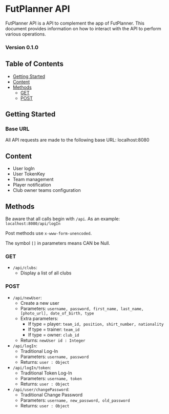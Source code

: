 # FutPlanner API

FutPlanner API is a API to complement the app of FutPlanner. 
This document provides information on how to interact with the API to perform various operations.

### Version 0.1.0

## Table of Contents
- [Getting Started](#getting-started)
- [Content](#content)
- [Methods](#methods)
  - [GET](#get)
  - [POST](#post)

## Getting Started

### Base URL
All API requests are made to the following base URL:
localhost:8080

## Content
- User logIn
- User TokenKey
- Team management
- Player notification
- Club owner teams configuration

## Methods

Be aware that all calls begin with `/api`. As an example: `localhost:8080/api/logIn`

Post methods use `x-www-form-unencoded`.

The symbol `[]` in parameters means CAN be Null.

### GET

- `/api/clubs`:
  - Display a list of all clubs

### POST

- `/api/newUser`:
  - Create a new user
  - Parameters: `username, password, first_name, last_name, [photo_url], date_of_birth, type`
  - Extra parameters:
    - If type = player: `team_id, position, shirt_number, nationality`
    - If type = trainer: `team_id`
    - If type = owner: `club_id`
  - Returns: `newUser id : Integer`
- `/api/logIn`:
  - Traditional Log-In
  - Parameters: `username, password`
  - Returns: `user : Object` 
- `/api/logIn/token`:
  - Traditional Token Log-In
  - Parameters: `username, token`
  - Returns: `user : Object`
- `/api/user/changePassword`:
  - Traditional Change Password
  - Parameters: `username, new_password, old_password`
  - Returns: `user : Object`
